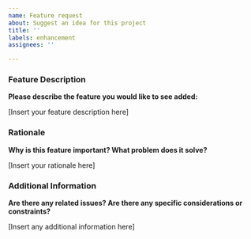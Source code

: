 ```yaml
---
name: Feature request
about: Suggest an idea for this project
title: ''
labels: enhancement
assignees: ''

---
```


### Feature Description
**Please describe the feature you would like to see added:**

[Insert your feature description here]

### Rationale
**Why is this feature important? What problem does it solve?**

[Insert your rationale here]

### Additional Information
**Are there any related issues? Are there any specific considerations or constraints?**

[Insert any additional information here]
